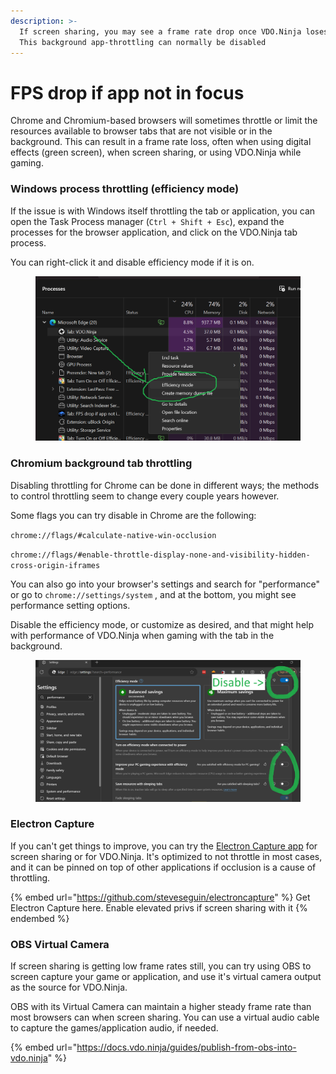 ```yaml
---
description: >-
  If screen sharing, you may see a frame rate drop once VDO.Ninja loses focus.
  This background app-throttling can normally be disabled
---
```


# FPS drop if app not in focus

Chrome and Chromium-based browsers will sometimes throttle or limit the resources available to browser tabs that are not visible or in the background. This can result in a frame rate loss, often when using digital effects (green screen), when screen sharing, or using VDO.Ninja while gaming.

### Windows process throttling (efficiency mode)

If the issue is with Windows itself throttling the tab or application, you can open the Task Process manager (`Ctrl + Shift + Esc`), expand the processes for the browser application, and click on the VDO.Ninja tab process.

You can right-click it and disable efficiency mode if it is on.

<figure><img src="../.gitbook/assets/image (5).png" alt=""><figcaption></figcaption></figure>

### Chromium background tab throttling

Disabling throttling for Chrome can be done in different ways; the methods to control throttling seem to change every couple years however.

Some flags you can try disable in Chrome are the following:

`chrome://flags/#calculate-native-win-occlusion`

`chrome://flags/#enable-throttle-display-none-and-visibility-hidden-cross-origin-iframes`

You can also go into your browser's settings and search for "performance" or go to `chrome://settings/system` , and at the bottom, you might see performance setting options.

Disable the efficiency mode, or customize as desired, and that might help with performance of VDO.Ninja when gaming with the tab in the background.

<figure><img src="../.gitbook/assets/image (2) (1) (1) (1) (1).png" alt=""><figcaption></figcaption></figure>

### Electron Capture

If you can't get things to improve, you can try the [Electron Capture app](../steves-helper-apps/electron-capture.md) for screen sharing or for VDO.Ninja. It's optimized to not throttle in most cases, and it can be pinned on top of other applications if occlusion is a cause of throttling.

{% embed url="https://github.com/steveseguin/electroncapture" %}
Get Electron Capture here. Enable elevated privs if screen sharing with it
{% endembed %}

### OBS Virtual Camera

If screen sharing is getting low frame rates still, you can try using OBS to screen capture your game or application, and use it's virtual camera output as the source for VDO.Ninja.

OBS with its Virtual Camera can maintain a higher steady frame rate than most browsers can when screen sharing. You can use a virtual audio cable to capture the games/application audio, if needed.

{% embed url="https://docs.vdo.ninja/guides/publish-from-obs-into-vdo.ninja" %}
